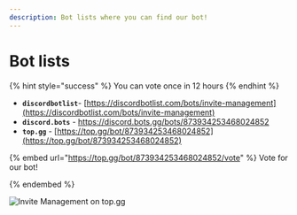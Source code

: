 ```yaml
---
description: Bot lists where you can find our bot!
---
```


# Bot lists

{% hint style="success" %}
You can vote once in 12 hours
{% endhint %}

* **`discordbotlist`**- [https://discordbotlist.com/bots/invite-management](https://discordbotlist.com/bots/invite-management)  
* **`discord.bots`** - [https://discord.bots.gg/bots/873934253468024852 ](https://discord.bots.gg/bots/873934253468024852)
* **`top.gg`** - [https://top.gg/bot/873934253468024852](https://top.gg/bot/873934253468024852)

{% embed url="https://top.gg/bot/873934253468024852/vote" %}
Vote for our bot!  

{% endembed %}  

![Invite Management on top.gg](https://top.gg/api/widget/873934253468024852.svg)